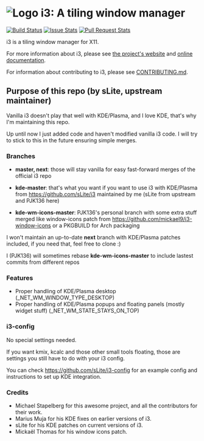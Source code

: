 ![Logo](docs/logo-30.png) i3: A tiling window manager
=====================================================

[![Build Status](https://travis-ci.org/i3/i3.svg?branch=next)](https://travis-ci.org/i3/i3)
[![Issue Stats](https://img.shields.io/github/issues/i3/i3.svg)](https://github.com/i3/i3/issues)
[![Pull Request Stats](https://img.shields.io/github/issues-pr/i3/i3.svg)](https://github.com/i3/i3/pulls)

i3 is a tiling window manager for X11.

For more information about i3, please see [the project's website](https://i3wm.org/) and [online documentation](https://i3wm.org/docs/).

For information about contributing to i3, please see [CONTRIBUTING.md](.github/CONTRIBUTING.md).

## Purpose of this repo (by sLite, upstream maintainer)

Vanilla i3 doesn't play that well with KDE/Plasma, and I love KDE, that's why I'm maintaining this repo.

Up until now I just added code and haven't modified vanilla i3 code. I will try to stick to this in the future ensuring simple merges.

### Branches

* **master, next**: those will stay vanilla for easy fast-forward merges of the official i3 repo

* **kde-master**: that's what you want if you want to use i3 with KDE/Plasma from https://github.com/sLite/i3 maintained by me (sLite from upstream and PJK136 here)

* **kde-wm-icons-master**: PJK136's personal branch with some extra stuff merged like window-icons patch from https://github.com/mickael9/i3-window-icons or a PKGBUILD for Arch packaging

I won't maintain an up-to-date **next** branch with KDE/Plasma patches included, if you need that, feel free to clone :)

I (PJK136) will sometimes rebase **kde-wm-icons-master** to include lastest commits from different repos

### Features

* Proper handling of KDE/Plasma desktop (_NET_WM_WINDOW_TYPE_DESKTOP)
* Proper handling of KDE/Plasma popups and floating panels (mostly widget stuff) (_NET_WM_STATE_STAYS_ON_TOP)

### i3-config

No special settings needed.

If you want kmix, kcalc and those other small tools floating, those are settings you still have to do with your i3 config.

You can check https://github.com/sLite/i3-config for an example config and instructions to set up KDE integration.

### Credits

* Michael Stapelberg for this awesome project, and all the contributors for their work.
* Marius Muja for his KDE fixes on earlier versions of i3.
* sLite for his KDE patches on current versions of i3.
* Mickaël Thomas for his window icons patch.
